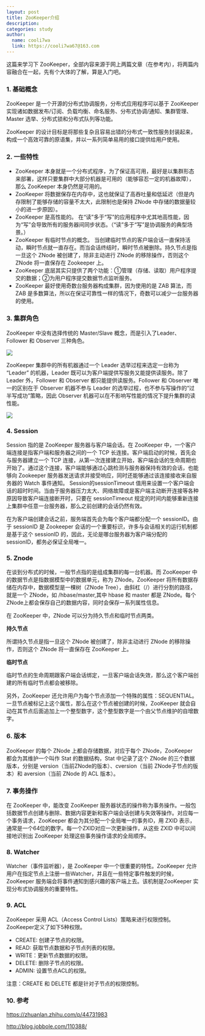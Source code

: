 ```yaml
---
layout: post
title: ZooKeeper介绍
description:
categories: study
author:
  name: cooli7wa
  link: https://cooli7wa67@163.com
---
```

这篇来学习下 ZooKeeper，全部内容来源于网上两篇文章（在参考内），将两篇内容融合在一起，先有个大体的了解，算是入门吧。

### 1. 基础概念

ZooKeeper 是一个开源的分布式协调服务，分布式应用程序可以基于 ZooKeeper 实现诸如数据发布/订阅、负载均衡、命名服务、分布式协调/通知、集群管理、Master 选举、分布式锁和分布式队列等功能。

ZooKeeper 的设计目标是将那些复杂且容易出错的分布式一致性服务封装起来，构成一个高效可靠的原语集，并以一系列简单易用的接口提供给用户使用。

### 2. 一些特性

- ZooKeeper 本身就是一个分布式程序，为了保证高可用，最好是以集群形态来部署，这样只要集群中大部分机器是可用的（能够容忍一定的机器故障），那么 ZooKeeper 本身仍然是可用的。
- ZooKeeper 将数据保存在内存中，这也就保证了高吞吐量和低延迟（但是内存限制了能够存储的容量不太大，此限制也是保持 ZNode 中存储的数据量较小的进一步原因）。
- ZooKeeper 是高性能的。 在“读”多于“写”的应用程序中尤其地高性能，因为“写”会导致所有的服务器间同步状态。（“读”多于“写”是协调服务的典型场景。）
- ZooKeeper 有临时节点的概念。 当创建临时节点的客户端会话一直保持活动，瞬时节点就一直存在。而当会话终结时，瞬时节点被删除。持久节点是指一旦这个 ZNode 被创建了，除非主动进行 ZNode 的移除操作，否则这个 ZNode 将一直保存在 Zookeeper 上。
- ZooKeeper 底层其实只提供了两个功能：①管理（存储、读取）用户程序提交的数据；②为用户程序提交数据节点监听服务。
- ZooKeeper 最好使用奇数台服务器构成集群，因为使用的是 ZAB 算法，而 ZAB 是多数算法，所以在保证可靠性一样的情况下，奇数可以减少一台服务器的使用。

### 3. 集群角色

ZooKeeper 中没有选择传统的 Master/Slave 概念，而是引入了Leader、Follower 和 Observer 三种角色。

![]({{site.baseurl}}/images/md/zookeeper_0.png)

ZooKeeper 集群中的所有机器通过一个 Leader 选举过程来选定一台称为 “Leader” 的机器，Leader 既可以为客户端提供写服务又能提供读服务。除了 Leader 外，Follower 和 Observer 都只能提供读服务。Follower 和 Observer 唯一的区别在于 Observer 机器不参与 Leader 的选举过程，也不参与写操作的“过半写成功”策略，因此 Observer 机器可以在不影响写性能的情况下提升集群的读性能。

![]({{site.baseurl}}/images/md/zookeeper_1.png)

### 4. Session

Session 指的是 ZooKeeper 服务器与客户端会话。在 ZooKeeper 中，一个客户端连接是指客户端和服务器之间的一个 TCP 长连接。客户端启动的时候，首先会与服务器建立一个 TCP 连接，从第一次连接建立开始，客户端会话的生命周期也开始了。通过这个连接，客户端能够通过心跳检测与服务器保持有效的会话，也能够向  Zookeeper 服务器发送请求并接受响应，同时还能够通过该连接接收来自服务器的 Watch 事件通知。 Session的sessionTimeout 值用来设置一个客户端会话的超时时间。当由于服务器压力太大、网络故障或是客户端主动断开连接等各种原因导致客户端连接断开时，只要在 sessionTimeout 规定的时间内能够重新连接上集群中任意一台服务器，那么之前创建的会话仍然有效。

在为客户端创建会话之前，服务端首先会为每个客户端都分配一个 sessionID。由于 sessionID 是 Zookeeper 会话的一个重要标识，许多与会话相关的运行机制都是基于这个 sessionID 的，因此，无论是哪台服务器为客户端分配的 sessionID，都务必保证全局唯一。

### 5. Znode

在谈到分布式的时候，一般节点指的是组成集群的每一台机器。而 ZooKeeper 中的数据节点是指数据模型中的数据单元，称为 ZNode。ZooKeeper 将所有数据存储在内存中，数据模型是一棵树（ZNode Tree），由斜杠（/）进行分割的路径，就是一个 ZNode，如 /hbase/master,其中 hbase 和 master 都是 ZNode。每个 ZNode上都会保存自己的数据内容，同时会保存一系列属性信息。

在 ZooKeeper 中，ZNode 可以分为持久节点和临时节点两类。

**持久节点**

所谓持久节点是指一旦这个 ZNode 被创建了，除非主动进行 ZNode 的移除操作，否则这个 ZNode 将一直保存在 ZooKeeper 上。

**临时节点**

临时节点的生命周期跟客户端会话绑定，一旦客户端会话失效，那么这个客户端创建的所有临时节点都会被移除。

另外，ZooKeeper 还允许用户为每个节点添加一个特殊的属性：SEQUENTIAL。一旦节点被标记上这个属性，那么在这个节点被创建的时候，ZooKeeper 就会自动在其节点后面追加上一个整型数字，这个整型数字是一个由父节点维护的自增数字。

### 6. 版本

ZooKeeper 的每个 ZNode 上都会存储数据，对应于每个 ZNode，ZooKeeper 都会为其维护一个叫作 Stat 的数据结构，Stat 中记录了这个 ZNode 的三个数据版本，分别是 version（当前ZNode的版本）、cversion（当前 ZNode子节点的版本）和 aversion（当前 ZNode 的 ACL 版本）。

### 7. 事务操作

在 ZooKeeper 中，能改变 ZooKeeper 服务器状态的操作称为事务操作。一般包括数据节点创建与删除、数据内容更新和客户端会话创建与失效等操作。对应每一个事务请求，ZooKeeper 都会为其分配一个全局唯一的事务ID，用 ZXID 表示，通常是一个64位的数字。每一个ZXID对应一次更新操作，从这些 ZXID 中可以间接地识别出 ZooKeeper 处理这些事务操作请求的全局顺序。

### 8. Watcher

Watcher（事件监听器），是 ZooKeeper 中一个很重要的特性。ZooKeeper 允许用户在指定节点上注册一些Watcher，并且在一些特定事件触发的时候，ZooKeeper 服务端会将事件通知到感兴趣的客户端上去。该机制是ZooKeeper 实现分布式协调服务的重要特性。

### 9. ACL

ZooKeeper 采用 ACL（Access Control Lists）策略来进行权限控制。ZooKeeper定义了如下5种权限。

- CREATE: 创建子节点的权限。
- READ: 获取节点数据和子节点列表的权限。
- WRITE：更新节点数据的权限。
- DELETE: 删除子节点的权限。
- ADMIN: 设置节点ACL的权限。

注意：CREATE 和 DELETE 都是针对子节点的权限控制。

### 10. 参考

https://zhuanlan.zhihu.com/p/44731983

http://blog.jobbole.com/110388/<script type="text/javascript" src="https://cdn.mathjax.org/mathjax/latest/MathJax.js?config=default"></script>
